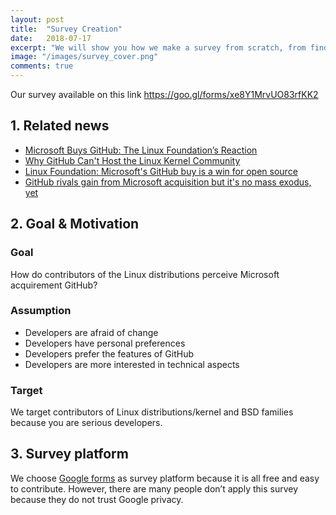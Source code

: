 ```yaml
---
layout: post
title:  "Survey Creation"
date:   2018-07-17
excerpt: "We will show you how we make a survey from scratch, from find inspiration to make a question, set the goal and motivation to implement it into a survey platform."
image: "/images/survey_cover.png"
comments: true
---
```


Our survey available on this link https://goo.gl/forms/xe8Y1MrvUO83rfKK2

## 1. Related news
- [Microsoft Buys GitHub: The Linux Foundation’s Reaction](https://www.linuxfoundation.org/blog/microsoft-buys-github-the-linux-foundations-reaction/)
- [Why GitHub Can't Host the Linux Kernel Community](https://news.ycombinator.com/item?id=14972872)
- [Linux Foundation: Microsoft's GitHub buy is a win for open source](https://www.zdnet.com/article/linux-foundation-microsofts-github-buy-is-a-win-for-open-source/)
- [GitHub rivals gain from Microsoft acquisition but it's no mass exodus, yet](https://www.zdnet.com/article/github-rivals-gain-from-microsoft-acquisition-but-its-no-mass-exodus-yet/)

## 2.  Goal & Motivation
### Goal
How do contributors of the Linux distributions perceive Microsoft acquirement GitHub?
### Assumption 
- Developers are afraid of change
- Developers have personal preferences
- Developers prefer the features of GitHub
- Developers are more interested in technical aspects
### Target
We target contributors of Linux distributions/kernel and BSD families because you are serious developers.

## 3. Survey platform
We choose [Google forms](https://docs.google.com/forms/u/0/) as survey platform because it is all free and easy to contribute. However, there are many people don’t apply this survey because they do not trust Google privacy. 
